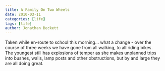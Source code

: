 ```yaml
---
title: A Family On Two Wheels
date: 2010-03-11
categories: [life]
tags: [life]
author: Jonathan Beckett
---
```


Taken while en-route to school this morning... what a change - over the course of three weeks we have gone from all walking, to all riding bikes. The youngest still has explosions of temper as she makes unplanned trips into bushes, walls, lamp posts and other obstructions, but by and large they are all doing great.